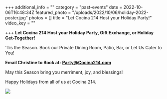 +++
additional_info = ""
category = "past-events"
date = 2022-10-06T16:48:34Z
featured_photo = "/uploads/2022/10/06/holiday-2022-poster.jpg"
photos = []
title = "Let Cocina 214 Host your Holiday Party!"
video_key = ""

+++
**Let Cocina 214 Host your Holiday Party, Gift Exchange, or Holiday Get-Together!**

'Tis the Season. Book our Private Dining Room, Patio, Bar, or Let Us Cater to You!

**Email Christine to Book at:** **Party@Cocina214.com**

May this Season bring you merriment, joy, and blessings!

Happy Holidays from all of us at Cocina 214.

![](/uploads/2022/10/06/employee-pic-3_2022_for-web.jpg)